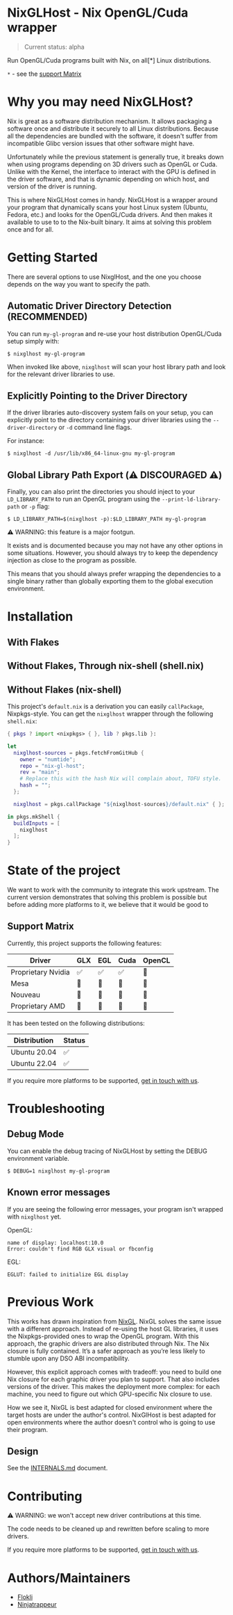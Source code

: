 # NixGLHost - Nix OpenGL/Cuda wrapper

> Current status: alpha

Run OpenGL/Cuda programs built with Nix, on all[*] Linux distributions.

`*` - see the [support Matrix](#support-matrix)

# Why you may need NixGLHost?

Nix is great as a software distribution mechanism. It allows packaging a software once and distribute it securely to all Linux distributions. Because all the dependencies are bundled with the software, it doesn't suffer from incompatible Glibc version issues that other software might have.

Unfortunately while the previous statement is generally true, it breaks down when using programs depending on 3D drivers such as OpenGL or Cuda. Unlike with the Kernel, the interface to interact with the GPU is defined in the driver software, and that is dynamic depending on which host, and version of the driver is running.

This is where NixGLHost comes in handy. NixGLHost is a wrapper around your program that dynamically scans your host Linux system (Ubuntu, Fedora, etc.) and looks for the OpenGL/Cuda drivers. And then makes it available to use to to the Nix-built binary. It aims at solving this problem once and for all.

# Getting Started

There are several options to use NixglHost, and the one you choose depends on the way you want to specify the path.

## Automatic Driver Directory Detection (RECOMMENDED)

You can run `my-gl-program` and re-use your host distribution OpenGL/Cuda setup simply with:

```console
$ nixglhost my-gl-program
```

When invoked like above, `nixglhost` will scan your host library path and look for the relevant driver libraries to use.

## Explicitly Pointing to the Driver Directory

If the driver libraries auto-discovery system fails on your setup, you can explicitly point to the directory containing your driver libraries using the `--driver-directory` or `-d` command line flags.

For instance:

```console
$ nixglhost -d /usr/lib/x86_64-linux-gnu my-gl-program
```

## Global Library Path Export (⚠️ DISCOURAGED ⚠️)

Finally, you can also print the directories you should inject to your `LD_LIBRARY_PATH` to run an OpenGL program using the `--print-ld-library-path` or `-p` flag:

```console
$ LD_LIBRARY_PATH=$(nixglhost -p):$LD_LIBRARY_PATH my-gl-program
```

⚠️ WARNING: this feature is a major footgun.

It exists and is documented because you may not have any other options in some situations. However, you should always try to keep the dependency injection as close to the program as possible.

This means that you should always prefer wrapping the dependencies to a single binary rather than globally exporting them to the global execution environment.

# Installation

## With Flakes


## Without Flakes, Through nix-shell (shell.nix)
## Without Flakes (nix-shell)

This project's `default.nix` is a derivation you can easily `callPackage`, Nixpkgs-style. You can get the `nixglhost` wrapper through the following `shell.nix`:

``` nix
{ pkgs ? import <nixpkgs> { }, lib ? pkgs.lib }:

let
  nixglhost-sources = pkgs.fetchFromGitHub {
    owner = "numtide";
    repo = "nix-gl-host";
    rev = "main";
    # Replace this with the hash Nix will complain about, TOFU style.
    hash = "";
  };

  nixglhost = pkgs.callPackage "${nixglhost-sources}/default.nix" { };

in pkgs.mkShell {
  buildInputs = [
    nixglhost
  ];
}
```

# State of the project

We want to work with the community to integrate this work upstream. The current version demonstrates that solving this problem is possible but before adding more platforms to it, we believe that it would be good to

## Support Matrix

Currently, this project supports the following features:

| Driver             | GLX    | EGL  | Cuda | OpenCL |
|--------------------|--------|------|------|--------|
| Proprietary Nvidia | ✅     | ✅   | ✅   | 🚫     |
| Mesa               | 🚫     | 🚫   | 🚫   | 🚫     |
| Nouveau            | 🚫     | 🚫   | 🚫   | 🚫     |
| Proprietary AMD    | 🚫     | 🚫   | 🚫   | 🚫     |

It has been tested on the following distributions:

| Distribution | Status |
|--------------|--------|
| Ubuntu 20.04 | ✅     |
| Ubuntu 22.04 | ✅     |

If you require more platforms to be supported, [get in touch with us](https://numtide.com/contact).

# Troubleshooting

## Debug Mode

You can enable the debug tracing of NixGLHost by setting the DEBUG environment variable.

```console
$ DEBUG=1 nixglhost my-gl-program
```

## Known error messages

If you are seeing the following error messages, your program isn't wrapped
with `nixglhost` yet.

OpenGL:
```
name of display: localhost:10.0
Error: couldn't find RGB GLX visual or fbconfig
```

EGL:
```
EGLUT: failed to initialize EGL display
```

# Previous Work

This works has drawn inspiration from [NixGL](https://github.com/guibou/nixGL). NixGL solves the same issue with a different approach. Instead of re-using the host GL libraries, it uses the Nixpkgs-provided ones to wrap the OpenGL program. With this approach, the graphic drivers are also distributed through Nix. The Nix closure is fully contained. It’s a safer approach as you’re less likely to stumble upon any DSO ABI incompatibility.

However, this explicit approach comes with tradeoff: you need to build one Nix closure for each graphic driver you plan to support. That also includes versions of the driver. This makes the deployment more complex: for each machine, you need to figure
out which GPU-specific Nix closure to use.

How we see it, NixGL is best adapted for closed environment where the target hosts are under the author's control. NixGlHost is best adapted for open environments where the author doesn't control who is going to use their program.

## Design

See the [INTERNALS.md](INTERNALS.md) document.

# Contributing

⚠️ WARNING: we won't accept new driver contributions at this time.

The code needs to be cleaned up and rewritten before scaling to more drivers.

If you require more platforms to be supported, [get in touch with us](https://numtide.com/contact).

# Authors/Maintainers

- [Flokli](https://flokli.de/)
- [Ninjatrappeur](https://alternativebit.fr/)
